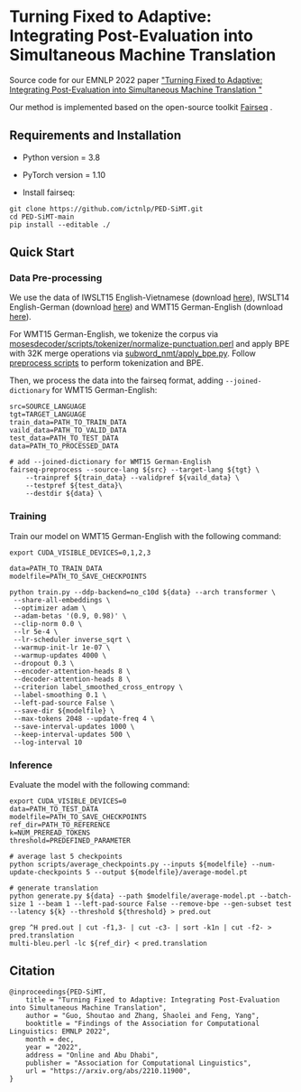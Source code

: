 # Turning Fixed to Adaptive: Integrating Post-Evaluation into Simultaneous Machine Translation

Source code for our EMNLP 2022 paper ["Turning Fixed to Adaptive: Integrating Post-Evaluation into Simultaneous Machine Translation
"](https://arxiv.org/abs/2210.11900) 

Our method is implemented based on the open-source toolkit [Fairseq](https://github.com/facebookresearch/fairseq) .



## Requirements and Installation

* Python version = 3.8

* PyTorch version = 1.10

* Install fairseq:

```
git clone https://github.com/ictnlp/PED-SiMT.git
cd PED-SiMT-main
pip install --editable ./
```


## Quick Start

### Data Pre-processing

We use the data of IWSLT15 English-Vietnamese (download [here](https://nlp.stanford.edu/projects/nmt/)), IWSLT14 English-German (download [here](https://wit3.fbk.eu/2014-01)) and WMT15 German-English (download [here](www.statmt.org/wmt15/)).

For WMT15 German-English, we tokenize the corpus via [mosesdecoder/scripts/tokenizer/normalize-punctuation.perl](https://github.com/moses-smt/mosesdecoder) and apply BPE with 32K merge operations via [subword_nmt/apply_bpe.py](https://github.com/rsennrich/subword-nmt). Follow [preprocess scripts](https://github.com/Vily1998/wmt16-scripts) to perform tokenization and BPE.

Then, we process the data into the fairseq format, adding ```--joined-dictionary``` for WMT15 German-English:

```
src=SOURCE_LANGUAGE
tgt=TARGET_LANGUAGE
train_data=PATH_TO_TRAIN_DATA
vaild_data=PATH_TO_VALID_DATA
test_data=PATH_TO_TEST_DATA
data=PATH_TO_PROCESSED_DATA

# add --joined-dictionary for WMT15 German-English
fairseq-preprocess --source-lang ${src} --target-lang ${tgt} \
    --trainpref ${train_data} --validpref ${vaild_data} \
    --testpref ${test_data}\
    --destdir ${data} \
```

### Training

Train our model on WMT15 German-English with the following command:

```
export CUDA_VISIBLE_DEVICES=0,1,2,3

data=PATH_TO_TRAIN_DATA
modelfile=PATH_TO_SAVE_CHECKPOINTS

python train.py --ddp-backend=no_c10d ${data} --arch transformer \
 --share-all-embeddings \
 --optimizer adam \
 --adam-betas '(0.9, 0.98)' \
 --clip-norm 0.0 \
 --lr 5e-4 \
 --lr-scheduler inverse_sqrt \
 --warmup-init-lr 1e-07 \
 --warmup-updates 4000 \
 --dropout 0.3 \
 --encoder-attention-heads 8 \
 --decoder-attention-heads 8 \
 --criterion label_smoothed_cross_entropy \
 --label-smoothing 0.1 \
 --left-pad-source False \
 --save-dir ${modelfile} \
 --max-tokens 2048 --update-freq 4 \
 --save-interval-updates 1000 \
 --keep-interval-updates 500 \
 --log-interval 10
```

### Inference

Evaluate the model with the following command:

```
export CUDA_VISIBLE_DEVICES=0
data=PATH_TO_TEST_DATA
modelfile=PATH_TO_SAVE_CHECKPOINTS
ref_dir=PATH_TO_REFERENCE
k=NUM_PREREAD_TOKENS
threshold=PREDEFINED_PARAMETER

# average last 5 checkpoints
python scripts/average_checkpoints.py --inputs ${modelfile} --num-update-checkpoints 5 --output ${modelfile}/average-model.pt 

# generate translation
python generate.py ${data} --path $modelfile/average-model.pt --batch-size 1 --beam 1 --left-pad-source False --remove-bpe --gen-subset test --latency ${k} --threshold ${threshold} > pred.out

grep ^H pred.out | cut -f1,3- | cut -c3- | sort -k1n | cut -f2- > pred.translation
multi-bleu.perl -lc ${ref_dir} < pred.translation
```

## Citation
```
@inproceedings{PED-SiMT,
    title = "Turning Fixed to Adaptive: Integrating Post-Evaluation into Simultaneous Machine Translation",
    author = "Guo, Shoutao and Zhang, Shaolei and Feng, Yang",
    booktitle = "Findings of the Association for Computational Linguistics: EMNLP 2022",
    month = dec,
    year = "2022",
    address = "Online and Abu Dhabi",
    publisher = "Association for Computational Linguistics",
    url = "https://arxiv.org/abs/2210.11900",
}
```
